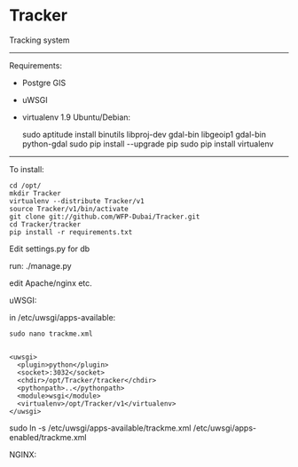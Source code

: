 Tracker
=======

Tracking system
***
Requirements:

* Postgre GIS
* uWSGI
* virtualenv 1.9
Ubuntu/Debian:



    sudo aptitude install binutils libproj-dev gdal-bin libgeoip1 gdal-bin python-gdal 
    sudo pip install --upgrade pip
    sudo pip install virtualenv

****
To install:


    cd /opt/
    mkdir Tracker
    virtualenv --distribute Tracker/v1
    source Tracker/v1/bin/activate
    git clone git://github.com/WFP-Dubai/Tracker.git
    cd Tracker/tracker
    pip install -r requirements.txt

Edit settings.py for db

run:
    ./manage.py

edit Apache/nginx etc.

uWSGI:

in /etc/uwsgi/apps-available:


    sudo nano trackme.xml


    <uwsgi>
      <plugin>python</plugin>
      <socket>:3032</socket>
      <chdir>/opt/Tracker/tracker</chdir>
      <pythonpath>..</pythonpath>
      <module>wsgi</module>
      <virtualenv>/opt/Tracker/v1</virtualenv>
    </uwsgi>

sudo ln -s /etc/uwsgi/apps-available/trackme.xml /etc/uwsgi/apps-enabled/trackme.xml

NGINX: